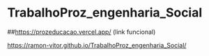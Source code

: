 # TrabalhoProz_engenharia_Social
##https://prozeducacao.vercel.app/ (link funcional)

https://ramon-vitor.github.io/TrabalhoProz_engenharia_Social/

